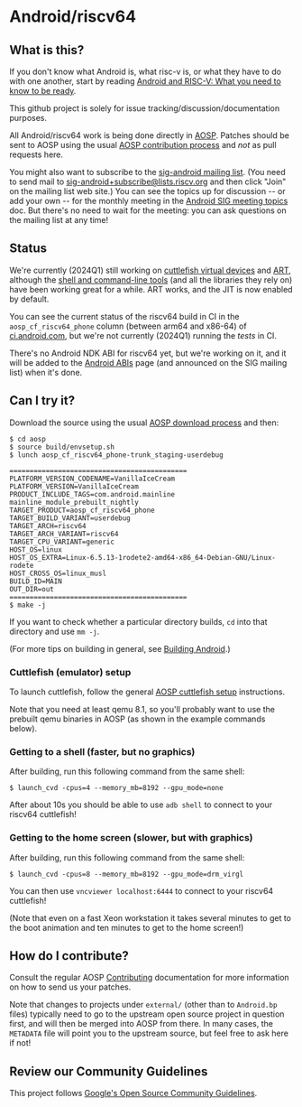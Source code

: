 # Android/riscv64

## What is this?

If you don't know what Android is, what risc-v is, or what they have to do with one another,
start by reading [Android and RISC-V: What you need to know to be ready](https://opensource.googleblog.com/2023/10/android-and-risc-v-what-you-need-to-know.html).

This github project is solely for issue tracking/discussion/documentation
purposes.

All Android/riscv64 work is being done directly in [AOSP](https://source.android.com/).
Patches should be sent to AOSP using the usual
[AOSP contribution process](https://source.android.com/docs/setup/contribute#contribute-to-the-code)
and *not* as pull requests here.

You might also want to subscribe to the
[sig-android mailing list](https://lists.riscv.org/g/sig-android).
(You need to send mail to
[sig-android+subscribe@lists.riscv.org](mailto:sig-android+subscribe@lists.riscv.org)
and then click "Join" on the mailing list web site.) You can see the topics up for discussion --
or add your own -- for the monthly meeting in the
[Android SIG meeting topics](https://docs.google.com/document/d/1fwPYBpA85_gUP4meGKajS1chLhzNJ0dSkGKmmOzTQVE/edit)
doc. But there's no need to wait for the meeting: you can ask questions on the mailing list at any time!

## Status

We're currently (2024Q1) still working on
[cuttlefish virtual devices](https://source.android.com/docs/setup/create/cuttlefish)
and
[ART](https://source.android.com/docs/core/runtime),
although the
[shell and command-line tools](https://android.googlesource.com/platform/system/core/+/main/shell_and_utilities/README.md)
(and all the libraries they rely on) have been working great for a while.
ART works, and the JIT is now enabled by default.

You can see the current status of the
riscv64 build in CI in the `aosp_cf_riscv64_phone` column (between arm64 and x86-64) of
[ci.android.com](https://ci.android.com/builds/branches/aosp-main/grid?), but we're not
currently (2024Q1) running the _tests_ in CI.

There's no Android NDK ABI for riscv64 yet, but we're working on it, and it will be added to the
[Android ABIs](https://developer.android.com/ndk/guides/abis)
page (and announced on the SIG mailing list) when it's done.

## Can I try it?

Download the source using the usual
[AOSP download process](https://source.android.com/docs/setup/download/downloading)
and then:
```
$ cd aosp
$ source build/envsetup.sh
$ lunch aosp_cf_riscv64_phone-trunk_staging-userdebug

============================================
PLATFORM_VERSION_CODENAME=VanillaIceCream
PLATFORM_VERSION=VanillaIceCream
PRODUCT_INCLUDE_TAGS=com.android.mainline mainline_module_prebuilt_nightly
TARGET_PRODUCT=aosp_cf_riscv64_phone
TARGET_BUILD_VARIANT=userdebug
TARGET_ARCH=riscv64
TARGET_ARCH_VARIANT=riscv64
TARGET_CPU_VARIANT=generic
HOST_OS=linux
HOST_OS_EXTRA=Linux-6.5.13-1rodete2-amd64-x86_64-Debian-GNU/Linux-rodete
HOST_CROSS_OS=linux_musl
BUILD_ID=MAIN
OUT_DIR=out
============================================
$ make -j
```
If you want to check whether a particular directory builds, `cd` into
that directory and use `mm -j`.

(For more tips on building in general, see
[Building Android](https://source.android.com/docs/setup/build/building).)

### Cuttlefish (emulator) setup

To launch cuttlefish, follow the general
[AOSP cuttlefish setup](https://source.android.com/docs/setup/create/cuttlefish-use)
instructions.

Note that you need at least qemu 8.1, so you'll probably want to use the
prebuilt qemu binaries in AOSP (as shown in the example commands below).

### Getting to a shell (faster, but no graphics)

After building, run this following command from the same shell:
```
$ launch_cvd -cpus=4 --memory_mb=8192 --gpu_mode=none
```
After about 10s you should be able to use `adb shell` to connect to your riscv64 cuttlefish!

### Getting to the home screen (slower, but with graphics)

After building, run this following command from the same shell:
```
$ launch_cvd -cpus=8 --memory_mb=8192 --gpu_mode=drm_virgl
```
You can then use `vncviewer localhost:6444` to connect to your riscv64 cuttlefish!

(Note that even on a fast Xeon workstation it takes several minutes to get to
the boot animation and ten minutes to get to the home screen!)

## How do I contribute?

Consult the regular AOSP
[Contributing](https://source.android.com/docs/setup/contribute#contribute-to-the-code)
documentation for more information on how to send us your patches.

Note that changes to projects under `external/` (other than to
`Android.bp` files) typically need to go to the upstream open source
project in question first, and will then be merged into AOSP from
there. In many cases, the `METADATA` file will point you to the
upstream source, but feel free to ask here if not!

## Review our Community Guidelines

This project follows [Google's Open Source Community
Guidelines](https://opensource.google/conduct/).
